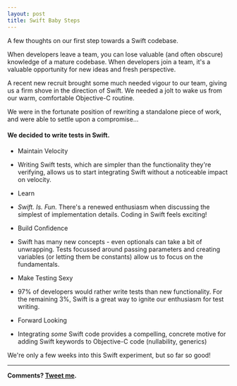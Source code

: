 ```yaml
---
layout: post
title: Swift Baby Steps
---
```


A few thoughts on our first step towards a Swift codebase.

When developers leave a team, you can lose valuable (and often obscure) knowledge of a mature codebase. When developers join a team, it's a valuable opportunity for new ideas and fresh perspective.

A recent new recruit brought some much needed vigour to our team, giving us a firm shove in the direction of Swift. We needed a jolt to wake us from our warm, comfortable Objective-C routine.

We were in the fortunate position of rewriting a standalone piece of work, and were able to settle upon a compromise...

#### We decided to write tests in Swift.

- Maintain Velocity
 - Writing Swift tests, which are simpler than the functionality they're verifying, allows us to start integrating Swift without a noticeable impact on velocity.

- Learn
 - *Swift. Is. Fun.* There's a renewed enthusiasm when discussing the simplest of implementation details. Coding in Swift feels exciting!

- Build Confidence
 - Swift has many new concepts - even optionals can take a bit of unwrapping. Tests focussed around passing parameters and creating variables (or letting them be constants) allow us to focus on the fundamentals.

- Make Testing Sexy
 - 97% of developers would rather write tests than new functionality. For the remaining 3%, Swift is a great way to ignite our enthusiasm for test writing.

- Forward Looking
 - Integrating *some* Swift code provides a compelling, concrete motive for adding Swift keywords to Objective-C code (nullability, generics)


We're only a few weeks into this Swift experiment, but so far so good!

-----

**Comments? [Tweet me](https://twitter.com/kentios).**

